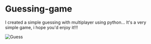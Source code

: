 # Guessing-game
I created a simple guessing with multiplayer using python... It's a very simple game, i hope you'd enjoy it!!!

![Guess](https://user-images.githubusercontent.com/108439268/194683827-11c9e0a9-9650-4336-a457-513759174962.PNG)

